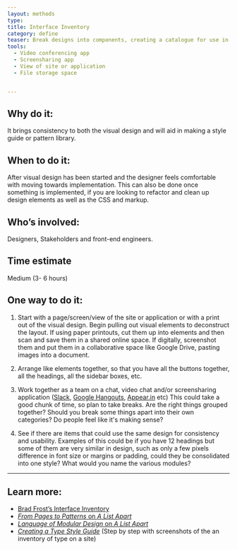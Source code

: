 ```yaml
---
layout: methods
type: 
title: Interface Inventory
category: define
teaser: Break designs into components, creating a catalogue for use in code.
tools:
  - Video conferencing app
  - Screensharing app 
  - View of site or application
  - File storage space


---
```


## Why do it:

It brings consistency to both the visual design and will aid in making a style guide or pattern library.


## When to do it:

After visual design has been started and the designer feels comfortable with moving towards implementation. This can also be done once something is implemented, if you are looking to refactor and clean up design elements as well as the CSS and markup.

## Who’s involved:

Designers, Stakeholders and front-end engineers.

## Time estimate

Medium (3- 6 hours)

## One way to do it:

1. Start with a page/screen/view of the site or application or with a print out of the visual design. Begin pulling out visual elements to deconstruct the layout. If using paper printouts, cut them up into elements and then scan and save them in a shared online space. If digitally, screenshot them and put them in a collaborative space like Google Drive, pasting images into a document.

2. Arrange like elements together, so that you have all the buttons together, all the headings, all the sidebar boxes, etc.

3. Work together as a team on a chat, video chat and/or screensharing application ([Slack](https://slack.com/), [Google Hangouts](https://hangouts.google.com/), [Appear.in](https://appear.in/) etc) This could take a good chunk of time, so plan to take breaks.  Are the right things grouped together? Should you break some things apart into their own categories? Do people feel like it's making sense?

4. See if there are items that could use the same design for consistency and usability. Examples of this could be if you have 12 headings but some of them are very similar in design, such as only a few pixels difference in font size or margins or padding, could they be consolidated into one style? What would you name the various modules?

---

## Learn more:

* [Brad Frost’s Interface Inventory](http://bradfrost.com/blog/post/interface-inventory/)
* [_From Pages to Patterns_ on _A List Apart_](http://alistapart.com/article/from-pages-to-patterns-an-exercise-for-everyone)
* [_Language of Modular Design_ on _A List Apart_](http://alistapart.com/article/language-of-modular-design)
* [_Creating a Type Style Guide_](http://blog.typekit.com/2014/10/22/creating-a-type-style-guide/) (Step by step with screenshots of the an inventory of type on a site)
